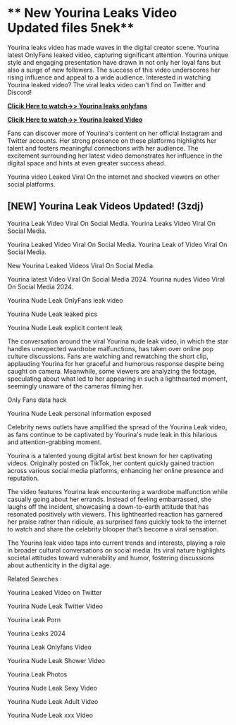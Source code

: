 
# ** New Yourina Leaks Video Updated files 5nek** #

  Yourina leaks video has made waves in the digital creator scene.  Yourina latest OnlyFans leaked video, capturing significant attention.  Yourina unique style and engaging presentation have drawn in not only her loyal fans but also a surge of new followers. The success of this video underscores her rising influence and appeal to a wide audience. Interested in watching Yourina leaked video? The viral leaks video can't find on Twitter and Discord!

**[Clicik Here to watch->>  Yourina leaks onlyfans ](http://xflirt.top)**

**[Clicik Here to watch->>  Yourina leaked Video](http://xflirt.top)**

Fans can discover more of Yourina's content on her official Instagram and Twitter accounts. Her strong presence on these platforms highlights her talent and fosters meaningful connections with her audience. The excitement surrounding her latest video demonstrates her influence in the digital space and hints at even greater success ahead.

  Yourina video Leaked Viral On the internet and shocked viewers on other social platforms.

## [NEW] Yourina Leak Videos Updated!  (3zdj) ##

  Yourina Leak Video Viral On Social Media.  Yourina Leaks Video Viral On Social Media.

  Yourina Leaked Video Viral On Social Media.  Yourina Leak of Video Viral On Social Media.

New Yourina Leaked Videos Viral On Social Media.

  Yourina latest Video Viral On Social Media 2024.  Yourina nudes Video Viral On Social Media 2024.

  Yourina Nude Leak OnlyFans leak video

  Yourina Nude Leak leaked pics

  Yourina Nude Leak explicit content leak

The conversation around the viral Yourina nude leak video, in which the star handles unexpected wardrobe malfunctions, has taken over online pop culture discussions. Fans are watching and rewatching the short clip, applauding Yourina for her graceful and humorous response despite being caught on camera. Meanwhile, some viewers are analyzing the footage, speculating about what led to her appearing in such a lighthearted moment, seemingly unaware of the cameras filming her.

Only Fans data hack

  Yourina Nude Leak personal information exposed

Celebrity news outlets have amplified the spread of the Yourina Leak video, as fans continue to be captivated by Yourina's nude leak in this hilarious and attention-grabbing moment.

  Yourina is a talented young digital artist best known for her captivating videos. Originally posted on TikTok, her content quickly gained traction across various social media platforms, enhancing her online presence and reputation.

The video features Yourina leak encountering a wardrobe malfunction while casually going about her errands. Instead of feeling embarrassed, she laughs off the incident, showcasing a down-to-earth attitude that has resonated positively with viewers. This lighthearted reaction has garnered her praise rather than ridicule, as surprised fans quickly took to the internet to watch and share the celebrity blooper that’s become a viral sensation.

The Yourina leak video taps into current trends and interests, playing a role in broader cultural conversations on social media. Its viral nature highlights societal attitudes toward vulnerability and humor, fostering discussions about authenticity in the digital age.

Related Searches :

  Yourina Leaked Video on Twitter

  Yourina Nude Leak Twitter Video

  Yourina Leak Porn

  Yourina Leaks 2024

  Yourina Leak Onlyfans Video

  Yourina Nude Leak Shower Video

  Yourina Leak Photos

  Yourina Nude Leak Sexy Video

  Yourina Nude Leak Adult Video

  Yourina Nude Leak xxx Video


